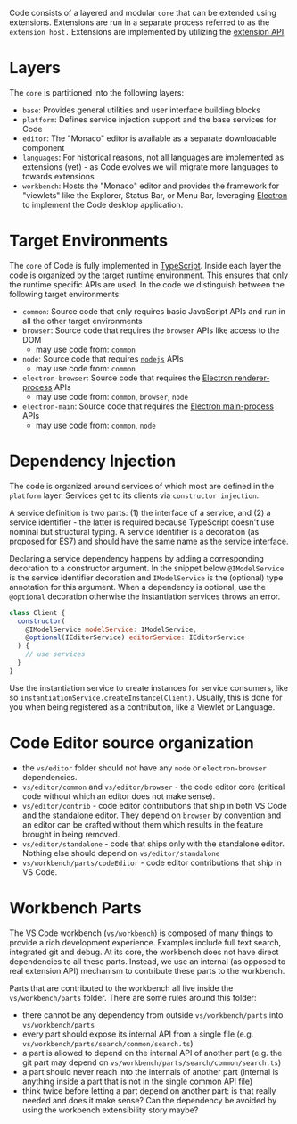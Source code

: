 Code consists of a layered and modular `core` that can be extended using extensions. Extensions are run in a separate process referred to as the
`extension host.` Extensions are implemented by utilizing the [extension API](https://code.visualstudio.com/docs/extensions/overview).

# Layers

The `core` is partitioned into the following layers:
- `base`: Provides general utilities and user interface building blocks
- `platform`: Defines service injection support and the base services for Code
- `editor`: The "Monaco" editor is available as a separate downloadable component
- `languages`: For historical reasons, not all languages are implemented as extensions (yet) - as Code evolves we will migrate more languages to towards extensions
- `workbench`: Hosts the "Monaco" editor and provides the framework for "viewlets" like the Explorer, Status Bar, or Menu Bar, leveraging [Electron](http://electron.atom.io/) to implement the Code desktop application.

# Target Environments
The `core` of Code is fully implemented in [TypeScript](https://github.com/microsoft/typescript). Inside each layer the code is organized by the target runtime environment. This ensures that only the runtime specific APIs are used. In the code we distinguish between the following target environments:
- `common`: Source code that only requires basic JavaScript APIs and run in all the other target environments
- `browser`: Source code that requires the `browser` APIs like access to the DOM
  - may use code from: `common`
- `node`: Source code that requires [`nodejs`](https://nodejs.org) APIs
  - may use code from: `common`
- `electron-browser`: Source code that requires the [Electron renderer-process](https://github.com/atom/electron/tree/master/docs#modules-for-the-renderer-process-web-page) APIs
  - may use code from: `common`, `browser`, `node`
- `electron-main`: Source code that requires the [Electron main-process](https://github.com/atom/electron/tree/master/docs#modules-for-the-main-process) APIs
  - may use code from: `common`, `node`

# Dependency Injection

The code is organized around services of which most are defined in the `platform` layer. Services get to its clients via `constructor injection`. 

A service definition is two parts: (1) the interface of a service, and (2) a service identifier - the latter is required because TypeScript doesn't use nominal but structural typing. A service identifier is a decoration (as proposed for ES7) and should have the same name as the service interface. 

Declaring a service dependency happens by adding a corresponding decoration to a constructor argument. In the snippet below `@IModelService` is the service identifier decoration and `IModelService` is the (optional) type annotation for this argument. When a dependency is optional, use the `@optional` decoration otherwise the instantiation services throws an error.

```javascript
class Client {
  constructor(
    @IModelService modelService: IModelService, 
    @optional(IEditorService) editorService: IEditorService
  ) {
    // use services
  }
}
```

Use the instantiation service to create instances for service consumers, like so `instantiationService.createInstance(Client)`. Usually, this is done for you when being registered as a contribution, like a Viewlet or Language.

# Code Editor source organization

* the `vs/editor` folder should not have any `node` or `electron-browser` dependencies.
* `vs/editor/common` and `vs/editor/browser` - the code editor core (critical code without which an editor does not make sense).
* `vs/editor/contrib` - code editor contributions that ship in both VS Code and the standalone editor. They depend on `browser` by convention and an editor can be crafted without them which results in the feature brought in being removed.
* `vs/editor/standalone` - code that ships only with the standalone editor. Nothing else should depend on `vs/editor/standalone`
* `vs/workbench/parts/codeEditor` - code editor contributions that ship in VS Code.

# Workbench Parts

The VS Code workbench (`vs/workbench`) is composed of many things to provide a rich development experience. Examples include full text search, integrated git and debug. At its core, the workbench does not have direct dependencies to all these parts. Instead, we use an internal (as opposed to real extension API) mechanism to contribute these parts to the workbench. 

Parts that are contributed to the workbench all live inside the `vs/workbench/parts` folder. There are some rules around this folder:
- there cannot be any dependency from outside `vs/workbench/parts` into `vs/workbench/parts`
- every part should expose its internal API from a single file (e.g. `vs/workbench/parts/search/common/search.ts`)
- a part is allowed to depend on the internal API of another part (e.g. the git part may depend on  `vs/workbench/parts/search/common/search.ts`)
- a part should never reach into the internals of another part (internal is anything inside a part that is not in the single common API file)
- think twice before letting a part depend on another part: is that really needed and does it make sense? Can the dependency be avoided by using the workbench extensibility story maybe?